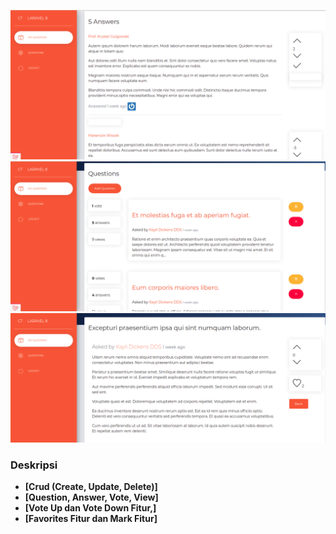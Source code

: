 ![images](https://github.com/dolijonviter17/myapp-laravel8/blob/master/public/app_image/Answers.png)
![images](https://github.com/dolijonviter17/myapp-laravel8/blob/master/public/app_image/allquestion.png)
![images](https://github.com/dolijonviter17/myapp-laravel8/blob/master/public/app_image/detailquestion.png)



### Deskripsi

- **[Crud (Create, Update, Delete)]**
- **[Question, Answer, Vote, View]**
- **[Vote Up dan Vote Down Fitur,]**
- **[Favorites Fitur dan Mark Fitur]**


